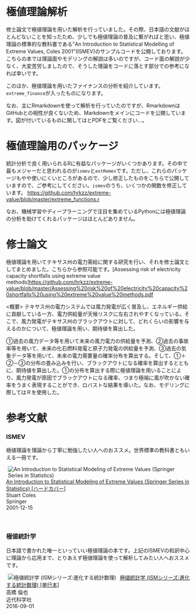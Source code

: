 # 極値理論解析
修士論文で極値理論を用いた解析を行っていました。その際、日本語の文献がほとんどないことを知ったため、少しでも極値理論の普及に繋がればと思い、極値理論の標準的な教科書である"An Introduction to Statistical Modelling of Extreme Values, Coles 2001"(ISMEV)のサンプルコードを公開しております。こちらの本では理論面やモデリングの解説は多いのですが、コード面の解説が少なく、大変苦労しましたので、そうした理論をコードに落とす部分での参考になれば幸いです。

このほか、極値理論を用いたファイナンスの分析を紹介しています。`extreme_finance`が入ったものになります。

なお、主にRmarkdownを使って解析を行っていたのですが、RmarkdownはGitHubとの相性が良くないため、Markdownをメインにコードを公開しています。図が付いているものに関してはとPDFをご覧ください…。

# 極値理論用のパッケージ
統計分析で良く用いられるRに有益なパッケージがいくつかあります。その中で最もメジャーだと思われるのが`ismev`と`extRemes`です。ただし、これらのパッケージもやや使いにくいところがあるので、少し修正したものをこちらで公開していますので、ご参考にしてください。`ismev`のうち、いくつかの関数を修正しています。
https://github.com/hrkzz/extreme-value/blob/master/extreme_functions.r

なお、機械学習やディープラーニングで注目を集めているPythonには極値理論の分析を助けてくれるパッケージはほとんどありません。

# 修士論文
極値理論を用いてテキサス州の電力需給に関する研究を行い、それを修士論文としてまとめました。こちらから参照可能です。[Assessing risk of electricity capacity shortfalls using extreme value methods]<https://github.com/hrkzz/extreme-value/blob/master/Assessing%20risk%20of%20electricity%20capacity%20shortfalls%20using%20extreme%20value%20methods.pdf>

<概要>
テキサス州の電力システムでは風力発電が広く普及し、エネルギー供給に貢献している一方、電力供給量が天候リスクに左右されやすくなっている。そこで、風力発電がテキサス州のブラックアウトに対して、どれくらいの影響を与えるのかについて、極値理論を用い、期待値を算出した。

①過去の風力データ等を用いて未来の風力電力の供給量を予測、②過去の事故率等を用いて、未来の化石燃料発電と原子力発電の供給量を予測、③過去の気象データ等を用いて、未来の電力需要量の確率分布を算出する。そして、①＋②－③の分布の畳み込みを行い、ブラックアウトになる確率を算出するとともに、期待値を算出した。①の分布を算出する際に極値理論を用いることにより、風力発電が原因でブラックアウトになる確率、つまり極端に風が吹かない確率をうまく表現することができ、ロバストな結果を導いた。なお、モデリングに際してはＲを使用した。

# 参考文献
### ISMEV
極値理論を理論から丁寧に勉強したい人へのおススメ。世界標準の教科書ともいえる一冊です。
<div  class="amazon Default"><div  align="left" class="pictBox"><a  target="_blank" href="https://www.amazon.co.jp/Introduction-Statistical-Modeling-Springer-Statistics/dp/1852334592?SubscriptionId=AKIAIM37F4M6SCT5W23Q&amp;tag=lvdrfree-22&amp;linkCode=xm2&amp;camp=2025&amp;creative=165953&amp;creativeASIN=1852334592"><img  class="pict" style="margin-right:10px" align="left" hspace="5" border="0" alt="An Introduction to Statistical Modeling of Extreme Values (Springer Series in Statistics)" src="https://images-fe.ssl-images-amazon.com/images/I/41R%2BHU7X%2B4L._SL160_.jpg"></a></div><div  class="itemTitle"><a  target="_blank" href="https://www.amazon.co.jp/Introduction-Statistical-Modeling-Springer-Statistics/dp/1852334592?SubscriptionId=AKIAIM37F4M6SCT5W23Q&amp;amp;tag=lvdrfree-22&amp;amp;linkCode=xm2&amp;amp;camp=2025&amp;amp;creative=165953&amp;amp;creativeASIN=1852334592">An Introduction to Statistical Modeling of Extreme Values (Springer Series in Statistics) [ハードカバー]</a></div><div  class="itemSubTxt">Stuart Coles</div><div  class="itemSubTxt">Springer</div><div  class="itemSubTxt">2001-12-15</div></div><br  style="clear:left" clear="left"><br />

### 極値統計学
日本語で書かれた唯一といっていい極値理論の本です。上記のISMEVの和訳中心に理論から応用まで、とりあえず極値理論を使って解析してみたい人へおススメです。
<div  class="amazon Default"><div  align="left" class="pictBox"><a  target="_blank" href="https://www.amazon.co.jp/%E6%A5%B5%E5%80%A4%E7%B5%B1%E8%A8%88%E5%AD%A6-ISM%E3%82%B7%E3%83%AA%E3%83%BC%E3%82%BA-%E9%80%B2%E5%8C%96%E3%81%99%E3%82%8B%E7%B5%B1%E8%A8%88%E6%95%B0%E7%90%86-%E9%AB%98%E6%A9%8B-%E5%80%AB%E4%B9%9F/dp/4764905159?SubscriptionId=AKIAIM37F4M6SCT5W23Q&amp;tag=lvdrfree-22&amp;linkCode=xm2&amp;camp=2025&amp;creative=165953&amp;creativeASIN=4764905159"><img  class="pict" style="margin-right:10px" align="left" hspace="5" border="0" alt="極値統計学 (ISMシリーズ:進化する統計数理)" src="https://images-fe.ssl-images-amazon.com/images/I/417XdrqDoyL._SL160_.jpg"></a></div><div  class="itemTitle"><a  target="_blank" href="https://www.amazon.co.jp/%E6%A5%B5%E5%80%A4%E7%B5%B1%E8%A8%88%E5%AD%A6-ISM%E3%82%B7%E3%83%AA%E3%83%BC%E3%82%BA-%E9%80%B2%E5%8C%96%E3%81%99%E3%82%8B%E7%B5%B1%E8%A8%88%E6%95%B0%E7%90%86-%E9%AB%98%E6%A9%8B-%E5%80%AB%E4%B9%9F/dp/4764905159?SubscriptionId=AKIAIM37F4M6SCT5W23Q&amp;amp;tag=lvdrfree-22&amp;amp;linkCode=xm2&amp;amp;camp=2025&amp;amp;creative=165953&amp;amp;creativeASIN=4764905159">極値統計学 (ISMシリーズ:進化する統計数理) [単行本]</a></div><div  class="itemSubTxt">高橋 倫也</div><div  class="itemSubTxt">近代科学社</div><div  class="itemSubTxt">2016-09-01</div></div><br  style="clear:left" clear="left"><br />
